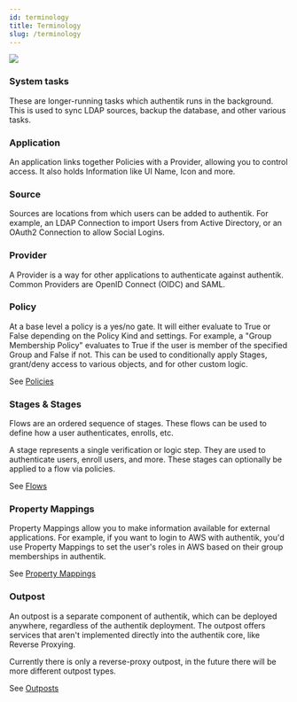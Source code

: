 ```yaml
---
id: terminology
title: Terminology
slug: /terminology
---
```


![](/img/authentik_objects.svg)

### System tasks

These are longer-running tasks which authentik runs in the background. This is used to sync LDAP sources, backup the database, and other various tasks.

### Application

An application links together Policies with a Provider, allowing you to control access. It also holds Information like UI Name, Icon and more.

### Source

Sources are locations from which users can be added to authentik. For example, an LDAP Connection to import Users from Active Directory, or an OAuth2 Connection to allow Social Logins.

### Provider

A Provider is a way for other applications to authenticate against authentik. Common Providers are OpenID Connect (OIDC) and SAML.

### Policy

At a base level a policy is a yes/no gate. It will either evaluate to True or False depending on the Policy Kind and settings. For example, a "Group Membership Policy" evaluates to True if the user is member of the specified Group and False if not. This can be used to conditionally apply Stages, grant/deny access to various objects, and for other custom logic.

See [Policies](./policies/)

### Stages & Stages

Flows are an ordered sequence of stages. These flows can be used to define how a user authenticates, enrolls, etc.

A stage represents a single verification or logic step. They are used to authenticate users, enroll users, and more. These stages can optionally be applied to a flow via policies.

See [Flows](./flow/)

### Property Mappings

Property Mappings allow you to make information available for external applications. For example, if you want to login to AWS with authentik, you'd use Property Mappings to set the user's roles in AWS based on their group memberships in authentik.

See [Property Mappings](./property-mappings/)

### Outpost

An outpost is a separate component of authentik, which can be deployed anywhere, regardless of the authentik deployment. The outpost offers services that aren't implemented directly into the authentik core, like Reverse Proxying.

Currently there is only a reverse-proxy outpost, in the future there will be more different outpost types.

See [Outposts](./outposts/)
